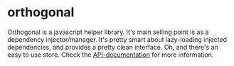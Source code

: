 # orthogonal
Orthogonal is a javascript helper library. It's main selling point is as a dependency injector/manager. It's pretty smart about lazy-loading injected dependencies, and provides a pretty clean interface. Oh, and there's an easy to use store. Check the [API-documentation](https://fivebyfive-se.github.io/orthogonal/) for more information.
